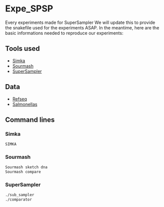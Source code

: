 # Expe_SPSP
Every experiments made for SuperSampler
We will update this to provide the snakefile used for the experiments ASAP.
In the meantime, here are the basic informations needed to reproduce our experiments:

## Tools used

- [Simka](https://github.com/GATB/simka)
- [Sourmash](https://github.com/sourmash-bio/sourmash)
- [SuperSampler](https://github.com/TimRouze/SuperSampler)

## Data

- [Refseq](fof_refseq.txt)
- [Salmonellas](fof_salmonellas.txt)

## Command lines
### Simka
```sh
SIMKA
```

### Sourmash
```sh
Sourmash sketch dna
Sourmash compare
```

### SuperSampler
```sh
./sub_sampler
./comparator
```
